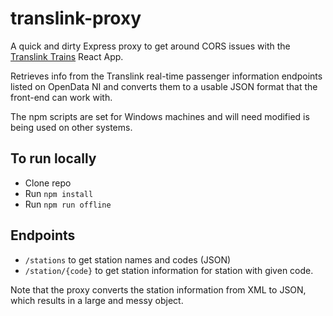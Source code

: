 # translink-proxy
A quick and dirty Express proxy to get around CORS issues with the [Translink Trains](https://github.com/hundredpercentcoverage/translink-trains) React App.

Retrieves info from the Translink real-time passenger information endpoints listed on OpenData NI and converts them to a usable JSON format that the front-end can work with.

The npm scripts are set for Windows machines and will need modified is being used on other systems.

## To run locally
- Clone repo
- Run `npm install`
- Run `npm run offline`

## Endpoints
- `/stations` to get station names and codes (JSON)
- `/station/{code}` to get station information for station with given code.

Note that the proxy converts the station information from XML to JSON, which results in a large and messy object.
